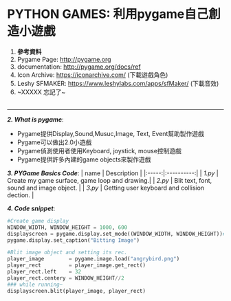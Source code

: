 # PYTHON GAMES: 利用pygame自己創造小遊戲

1. **參考資料**
  1. Pygame Page: http://pygame.org
  2. documentation: http://pygame.org/docs/ref
  3. Icon Archive: https://iconarchive.com/ (下載遊戲角色)
  4. Leshy SFMAKER: https://www.leshylabs.com/apps/sfMaker/ (下載音效)
  5. ~XXXXX 忘記了~ <br><br>

------

**_2. What is pygame_**:
  * Pygame提供Display,Sound,Musuc,Image, Text, Event幫助製作遊戲
  * Pygame可以做出2.0小遊戲
  * Pygame偵測使用者使用Keyboard, joystick, mouse控制遊戲
  * Pygame提供許多內建的game objects來製作遊戲


**_3. PYGame Basics Code_**:
| name | Description |
|:-----:|:----------:|
| _1.py_ | Create my game surface, game loop and drawing.|
| _2.py_ | Blit text, font, sound and image object.      |
| _3.py_ | Getting user keyboard and collision dection.  |


**_4. Code snippet_**:
```python
#Create game display
WINDOW_WIDTH, WINDOW_HEIGHT = 1000, 600
displayscreen = pygame.display.set_mode((WINDOW_WIDTH, WINDOW_HEIGHT))#產生畫布
pygame.display.set_caption("Bitting Image")

```
```python
#Blit image object and setting its rec.
player_image        = pygame.image.load("angrybird.png")
player_rect         = player_image.get_rect()
player_rect.left    = 32
player_rect.centery = WINDOW_HEIGHT//2
### while running~
displayscreen.blit(player_image, player_rect)
